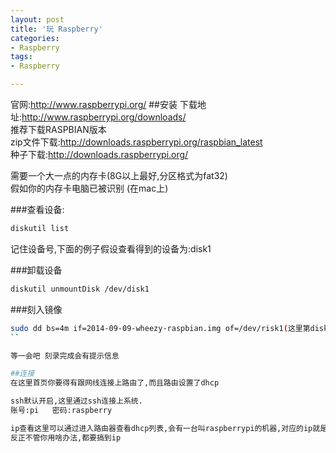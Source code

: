 ```yaml
---
layout: post
title: '玩 Raspberry'
categories:
- Raspberry
tags:
- Raspberry

---
```

官网:<http://www.raspberrypi.org/>
##安装
下载地址:http://www.raspberrypi.org/downloads/  
推荐下载RASPBIAN版本   
zip文件下载:<http://downloads.raspberrypi.org/raspbian_latest>   
种子下载:http://downloads.raspberrypi.org/

需要一个大一点的内存卡(8G以上最好,分区格式为fat32)  
假如你的内存卡电脑已被识别
(在mac上)

###查看设备:

```bash
diskutil list
 ```
 
记住设备号,下面的例子假设查看得到的设备为:disk1  

###卸载设备

```bash
diskutil unmountDisk /dev/disk1
```

###刻入镜像

```bash
sudo dd bs=4m if=2014-09-09-wheezy-raspbian.img of=/dev/risk1(这里第disk1替换为rdisk1原始设备号,刻录速度会更快)
``

等一会吧 刻录完成会有提示信息

##连接
在这里首页你要得有跟网线连接上路由了,而且路由设置了dhcp 

ssh默认开启,这里通过ssh连接上系统.  
账号:pi   密码:raspberry

ip查看这里可以通过进入路由器查看dhcp列表,会有一台叫raspberrypi的机器,对应的ip就是了.这样我们就可以连接上了
反正不管你用啥办法,都要搞到ip



